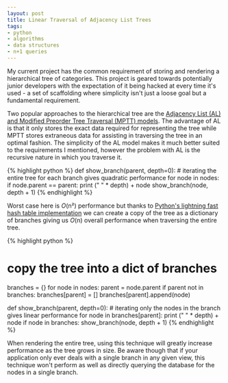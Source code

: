 ```yaml
---
layout: post
title: Linear Traversal of Adjacency List Trees
tags:
- python
- algorithms
- data structures
- n+1 queries
---
```

My current project has the common requirement of storing and rendering a
hierarchical tree of categories. This project is geared towards potentially
junior developers with the expectation of it being hacked at every time it's
used - a set of scaffolding where simplicity isn't just a loose goal but a
fundamental requirement.

Two popular approaches to the hierarchical tree are the [Adjacency List (AL)
and Modified Preorder Tree Traversal (MPTT)
models](http://articles.sitepoint.com/print/hierarchical-data-database). The
advantage of AL is that it only stores the exact data required for
representing the tree while MPTT stores extraneous data for assisting in
traversing the tree in an optimal fashion. The simplicity of the AL model
makes it much better suited to the requirements I mentioned, however the
problem with AL is the recursive nature in which you traverse it.

{% highlight python %}
def show_branch(parent, depth=0):
    # iterating the entire tree for each branch gives quadratic performance
    for node in nodes:
        if node.parent == parent:
            print (" " * depth) + node
            show_branch(node, depth + 1)
{% endhighlight %}

Worst case here is _O_(n²) performance but thanks to [Python's lightning fast
hash table implementation](http://wiki.python.org/moin/DictionaryKeys) we can
create a copy of the tree as a dictionary of branches giving us _O_(n) overall
performance when traversing the entire tree.

{% highlight python %}
# copy the tree into a dict of branches
branches = {}
for node in nodes:
    parent = node.parent
    if parent not in branches:
        branches[parent] = []
    branches[parent].append(node)

def show_branch(parent, depth=0):
    # iterating only the nodes in the branch gives linear performance
    for node in branches[parent]:
        print (" " * depth) + node
        if node in branches:
            show_branch(node, depth + 1)
{% endhighlight %}

When rendering the entire tree, using this technique will greatly increase
performance as the tree grows in size. Be aware though that if your
application only ever deals with a single branch in any given view, this
technique won't perform as well as directly querying the database for the
nodes in a single branch.
